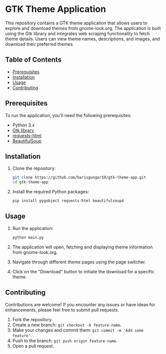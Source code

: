 # GTK Theme Application

This repository contains a GTK theme application that allows users to explore and download themes from gnome-look.org. The application is built using the Gtk library and integrates web scraping functionality to fetch theme details. Users can view theme names, descriptions, and images, and download their preferred themes.

## Table of Contents

- [Prerequisites](#prerequisites)
- [Installation](#installation)
- [Usage](#usage)
- [Contributing](#contributing)

## Prerequisites

To run the application, you'll need the following prerequisites:

- Python 3.x
- [Gtk library](https://pygobject.readthedocs.io/en/latest/getting_started.html)
- [requests-html](https://requests-html.kennethreitz.org/)
- [BeautifulSoup](https://www.crummy.com/software/BeautifulSoup/)

## Installation

1. Clone the repository:

    ```bash
    git clone https://github.com/barisgungor10/gtk-theme-app.git
    cd gtk-theme-app
    ```

2. Install the required Python packages:

    ```bash
    pip install pygobject requests-html beautifulsoup4
    ```

## Usage

1. Run the application:

    ```bash
    python main.py
    ```

2. The application will open, fetching and displaying theme information from gnome-look.org.

3. Navigate through different theme pages using the page switcher.

4. Click on the "Download" button to initiate the download for a specific theme.

## Contributing

Contributions are welcome! If you encounter any issues or have ideas for enhancements, please feel free to submit pull requests.

1. Fork the repository.
2. Create a new branch: `git checkout -b feature-name`.
3. Make your changes and commit them: `git commit -m 'Add some feature'`.
4. Push to the branch: `git push origin feature-name`.
5. Open a pull request.
